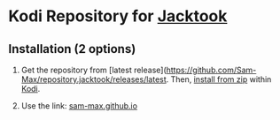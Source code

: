 # Kodi Repository for [Jacktook](https://github.com/Sam-Max/plugin.video.jacktook)


## Installation (2 options)

1. Get the repository from [latest release](https://github.com/Sam-Max/repository.jacktook/releases/latest. 
Then, [install from zip](https://kodi.wiki/view/Add-on_manager#How_to_install_from_a_ZIP_file) within [Kodi](https://kodi.tv/).

2. Use the link: [sam-max.github.io](https://sam-max.github.io/packages)



